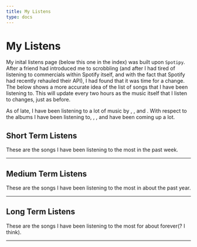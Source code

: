 ```yaml
---
title: My Listens
type: docs
---
```


# My Listens
My inital listens page (below this one in the index) was built upon `Spotipy`. After a friend had introduced me to scrobbling (and after I had tired of listening to commercials within Spotify itself, and with the fact that Spotify had recently rehauled their API), I had found that it was time for a change. The below shows a more accurate idea of the list of songs that I have been listening to. This will update every two hours as the music itself that I listen to changes, just as before.

As of late, I have been listening to a lot of music by <span id="art1"></span>, <span id="art2"></span>, and <span id="art3"></span>. With respect to the albums I have been listening to, <span id="alb1"></span>, <span id="alb2"></span>, and <span id="alb3"></span> have been coming up a lot. 

## Short Term Listens
These are the songs I have been listening to the most in the past week. 
___
<div class="song-list">
    <p id="songs"></p>
</div>
<script src="../scrobbling_listens.js"></script>

## Medium Term Listens
These are the songs I have been listening to the most in about the past year.
___
<div class="med-song-list">
    <p id="med-songs"></p>
</div>

## Long Term Listens
These are the songs I have been listening to the most for about forever(? I think).
___
<div class="long-song-list">
    <p id="long-songs"></p>
</div>
